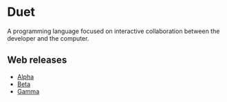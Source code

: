 # Duet

A programming language focused on interactive collaboration between
the developer and the computer.

## Web releases

* [Alpha](http://chrisdone.com/toys/duet-alpha/)
* [Beta](http://chrisdone.com/toys/duet-beta/)
* [Gamma](http://chrisdone.com/toys/duet-gamma/)
